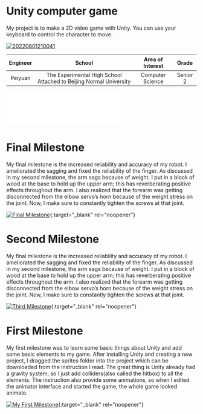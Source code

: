 ﻿# Unity computer game
My project is to make a 2D video game with Unity. You can use your keyboard to control the character to move.

<a href="https://ibb.co/Z6D64nY"><img src="https://i.ibb.co/FbTbZS0/20220801210041.jpg" alt="20220801210041" border="0"></a>

| **Engineer** | **School** | **Area of Interest** | **Grade** |
|:--:|:--:|:--:|:--:|
| Peiyuan | The Experimental High School Attached to Beijing Normal University | Computer Science | Senior 2 |

![Headstone Image](https://github.com/BlueStampEng/BSE_Template_Portfolio/blob/4655d8c4b2f1d0fa5912511d0b39542520b9f88e/branding/BlueStamp-Engineering-Logo-White.png)
  
# Final Milestone
My final milestone is the increased reliability and accuracy of my robot. I ameliorated the sagging and fixed the reliability of the finger. As discussed in my second milestone, the arm sags because of weight. I put in a block of wood at the base to hold up the upper arm; this has reverberating positive effects throughout the arm. I also realized that the forearm was getting disconnected from the elbow servo’s horn because of the weight stress on the joint. Now, I make sure to constantly tighten the screws at that joint. 

[![Final Milestone](https://res.cloudinary.com/marcomontalbano/image/upload/v1612573869/video_to_markdown/images/youtube--F7M7imOVGug-c05b58ac6eb4c4700831b2b3070cd403.jpg )](https://www.youtube.com/watch?v=F7M7imOVGug&feature=emb_logo "Final Milestone"){:target="_blank" rel="noopener"}

# Second Milestone
My final milestone is the increased reliability and accuracy of my robot. I ameliorated the sagging and fixed the reliability of the finger. As discussed in my second milestone, the arm sags because of weight. I put in a block of wood at the base to hold up the upper arm; this has reverberating positive effects throughout the arm. I also realized that the forearm was getting disconnected from the elbow servo’s horn because of the weight stress on the joint. Now, I make sure to constantly tighten the screws at that joint.

[![Third Milestone](https://res.cloudinary.com/marcomontalbano/image/upload/v1662287111236/video_to_markdown/images/youtube--7Rtlm-mrvvE-c05b58ac6eb4c4700831b2b3070cd403.jpg)](https://youtu.be/hS0nIliDQno "My First Milestone"){:target="_blank" rel="noopener"}
# First Milestone
  

My first milestone was to learn some basic things about Unity and add some basic elements to my game. After installing Unity and creating a new project, I dragged the sprites folder into the project which can be downloaded from the instruction I read. The great thing is Unity already had a gravity system, so I just add colliders(also called the hitbox) to all the elements. The instruction also provide some animations, so when I edited the animator interface and started the game, the whole game looked animate.
 
[![My First Milestone](https://res.cloudinary.com/marcomontalbano/image/upload/v1659104550/video_to_markdown/images/youtube--7Rtlm-mrvvE-c05b58ac6eb4c4700831b2b3070cd403.jpg)](https://youtu.be/7Rtlm-mrvvE "My First Milestone"){:target="_blank" rel="noopener"}
